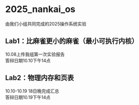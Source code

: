 # 2025_nankai_os
由我们小组共同完成的2025操作系统实验  
## Lab1：比麻雀更小的麻雀（最小可执行内核）  
10.08上传我组第一次实验报告  
答辩日期10.10下午14点  
## Lab2：物理内存和页表  
10.10-10.19  18日晚完成汇总    
答辩日期10.19下午14点   
